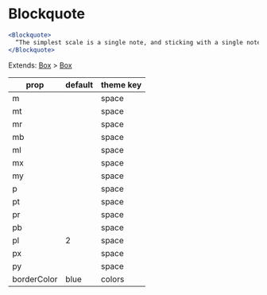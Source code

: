 # Blockquote

```.jsx
<Blockquote>
  “The simplest scale is a single note, and sticking with a single note draws more attention to other parameters, such as rhythm and inflection.”
</Blockquote>

```



Extends: [Box](/components/Box) > [Box](/components/Box)

prop | default | theme key
---|---|---
m |  | space
mt |  | space
mr |  | space
mb |  | space
ml |  | space
mx |  | space
my |  | space
p |  | space
pt |  | space
pr |  | space
pb |  | space
pl | 2 | space
px |  | space
py |  | space
borderColor | blue | colors